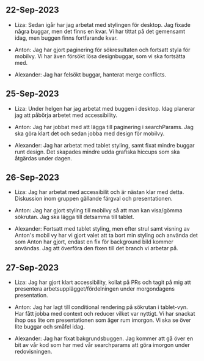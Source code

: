 ## 22-Sep-2023

- Liza: Sedan igår har jag arbetat med stylingen för desktop. Jag fixade några buggar, men det finns en kvar. Vi har tittat på det gemensamt idag, men buggen finns fortfarande kvar.

- Anton: Jag har gjort paginering för sökresultaten och fortsatt styla för mobilvy. Vi har även försökt lösa designbuggar, som vi ska fortsätta med.

- Alexander: Jag har felsökt buggar, hanterat merge conflicts.

## 25-Sep-2023

- Liza: Under helgen har jag arbetat med buggen i desktop. Idag planerar jag att påbörja arbetet med accessibility.

- Anton: Jag har jobbat med att lägga till paginering i searchParams. Jag ska göra klart det och sedan jobba med design för mobilvy.

- Alexander: Jag har arbetat med tablet styling, samt fixat mindre buggar runt design. Det skapades mindre udda grafiska hiccups som ska åtgärdas under dagen.

## 26-Sep-2023

- Liza: Jag har arbetat med accessibilit och är nästan klar med detta. Diskussion inom gruppen gällande färgval och presentationen.

- Anton: Jag har gjort styling till mobilvy så att man kan visa/gömma sökrutan. Jag ska lägga till detsamma till tablet.

- Alexander: Fortsatt med tablet styling, men efter strul samt visning av Anton's mobil vy har vi gjort valet att ta bort min styling och använda det som Anton har gjort, endast en fix för background bild kommer användas. Jag att överföra den fixen till det branch vi arbetar på.

## 27-Sep-2023

- Liza: Jag har gjort klart accessibility, kollat på PRs och tagit på mig att presentera arbetsupplägget/fördelningen under morgondagens presentation.

- Anton: Jag har lagt till conditional rendering på sökrutan i tablet-vyn. Har fått jobba med context och reducer vilket var nyttigt. Vi har snackat ihop oss lite om presentationen som äger rum imorgon. Vi ska se över lite buggar och småfel idag.

- Alexander: Jag har fixat bakgrundsbuggen. Jag kommer att gå över en bit av vår kod som har med vår searchparams att göra imorgon under redovisningen.
